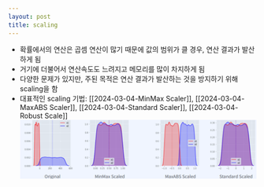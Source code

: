 ```yaml
---
layout: post
title: scaling
---
```


- 확률에서의 연산은 곱셈 연산이 많기 때문에 값의 범위가 클 경우, 연산 결과가 발산하게 됨 
- 거기에 더불어서 연산속도도 느려지고 메모리를 많이 차지하게 됨 
- 다양한 문제가 있지만, 주된 목적은 연산 결과가 발산하는 것을 방지하기 위해 scaling을 함 
- 대표적인 scaling 기법: [[2024-03-04-MinMax Scaler]], [[2024-03-04-MaxABS Scaler]], [[2024-03-04-Standard Scaler]], [[2024-03-04-Robust Scale]]
    ![image](https://github.com/code7ssage/code7ssage.github.io/blob/master/assets/attached%20file/Pasted%20image%2020240103125246.png?raw=true)
